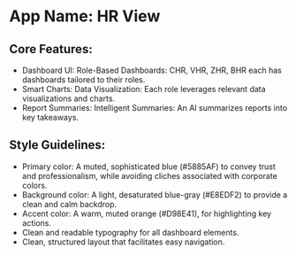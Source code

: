 # **App Name**: HR View

## Core Features:

- Dashboard UI: Role-Based Dashboards: CHR, VHR, ZHR, BHR each has dashboards tailored to their roles.
- Smart Charts: Data Visualization: Each role leverages relevant data visualizations and charts.
- Report Summaries: Intelligent Summaries: An AI summarizes reports into key takeaways.

## Style Guidelines:

- Primary color: A muted, sophisticated blue (#5885AF) to convey trust and professionalism, while avoiding cliches associated with corporate colors.
- Background color: A light, desaturated blue-gray (#E8EDF2) to provide a clean and calm backdrop.
- Accent color: A warm, muted orange (#D98E41), for highlighting key actions.
- Clean and readable typography for all dashboard elements.
- Clean, structured layout that facilitates easy navigation.